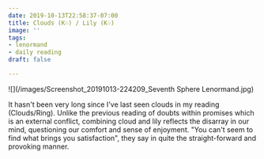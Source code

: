 ```yaml
---
date: 2019-10-13T22:58:37-07:00
title: Clouds (K♧) / Lily (K♤)
image: ''
tags:
- lenormand
- daily reading
draft: false

---
```


![](/images/Screenshot_20191013-224209_Seventh Sphere Lenormand.jpg)

It hasn't been very long since I've last seen clouds in my reading (Clouds/Ring). Unlike the previous reading of doubts within promises which is an external conflict, combining cloud and lily reflects the disarray in our mind, questioning our comfort and sense of enjoyment. "You can't seem to find what brings you satisfaction", they say in quite the straight-forward and provoking manner.